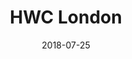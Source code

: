 ---
title: HWC London
tags: meetup
date: 2018-07-25
start: 2018-07-25T19:00:00+00:00
end: 2018-07-25T20:30:00+00:00
venue: thehub-coventgarden
tito: 2018-07-25
photo: 2018-07-25.jpg
requirements: "<p>Join us anytime from 18:30 onwards at Proven Dough cafe below Hub by Premier Inn hotel in Covent Garden. The main event starts at 19:00. No need to check-in at the venue just look out for <a href='https://calumryan.com'>Calum Ryan</a>, the organiser, usually sitting towards the back of the cafe with HWC printouts on the table.</p><p>There are a few different ways you can register for Homebrew Website Club London:</p>"
description: "Demos of personal websites and the opportunity to create, update or experiment on your personal website"
attendees:
- https://ohhelloana.blog
- https://calumryan.com/
- https://chrisburnell.com
---